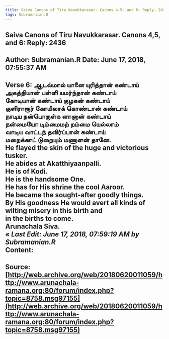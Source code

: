 ```yaml
--- 
title: Saiva Canons of Tiru Navukkarasar- Canons 4-5- and 6- Reply- 2436   
tags: Subramanian.R  
---  
```

##  Saiva Canons of Tiru Navukkarasar. Canons 4,5, and 6: Reply: 2436  
Author: Subramanian.R       Date: June 17, 2018, 07:55:37 AM  
---  
Verse 6: ஆடல்மால் யானை யுரித்தான் கண்டாய்   
 அகத்தியான் பள்ளி யமர்ந்தான் கண்டாய்   
கோடியான் கண்டாய் குழகன் கண்டாய்   
 குளிராரூர் கோயிலாக் கொண்டான் கண்டாய்   
நாடிய நன்பொருள்க ளானான் கண்டாய்   
 நன்மையோ டிம்மைமற் றம்மை யெல்லாம்   
வாடிய வாட்டந் தவிர்ப்பான் கண்டாய்   
 மறைக்காட் டுறையும் மணாளன் தானே.   
He flayed the skin of the huge and victorious tusker.   
He abides at Akatthiyaanpalli.   
He is of Kodi.   
He is the handsome One.   
He has for His shrine the cool Aaroor.   
He became the sought-after goodly things.   
By His goodness He would avert all kinds of wilting misery in this birth and  
in the births to come.   
Arunachala Siva.   
« _Last Edit: June 17, 2018, 07:59:19 AM by Subramanian.R_  
Content:
 ---  
Source:[http://web.archive.org/web/20180620011059/http://www.arunachala-ramana.org:80/forum/index.php?topic=8758.msg97155](http://web.archive.org/web/20180620011059/http://www.arunachala-ramana.org:80/forum/index.php?topic=8758.msg97155)   
---  

